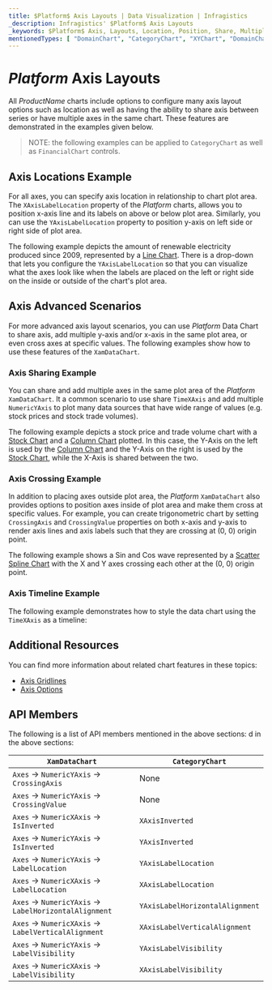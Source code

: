 ```yaml
---
title: $Platform$ Axis Layouts | Data Visualization | Infragistics
_description: Infragistics' $Platform$ Axis Layouts
_keywords: $Platform$ Axis, Layouts, Location, Position, Share, Multiple, Crossing, Infragistics
mentionedTypes: [ "DomainChart", "CategoryChart", "XYChart", "DomainChart", "XamDataChart", "Axis", "AxisLabelSettings", "ScatterSplineSeries", "TimeXAxis" ]
---
```


# $Platform$ Axis Layouts

All $ProductName$ charts include options to configure many axis layout options such as location as well as having the ability to share axis between series or have multiple axes in the same chart. These features are demonstrated in the examples given below.

> NOTE: the following examples can be applied to `CategoryChart` as well as `FinancialChart` controls.

## Axis Locations Example

For all axes, you can specify axis location in relationship to chart plot area. The `XAxisLabelLocation` property of the $Platform$ charts, allows you to position x-axis line and its labels on above or below plot area. Similarly, you can use the `YAxisLabelLocation` property to position y-axis on left side or right side of plot area.

The following example depicts the amount of renewable electricity produced since 2009, represented by a [Line Chart](../types/line-chart.md). There is a drop-down that lets you configure the `YAxisLabelLocation` so that you can visualize what the axes look like when the labels are placed on the left or right side on the inside or outside of the chart's plot area.

<code-view style="height: 450px"
           data-demos-base-url="{environment:dvDemosBaseUrl}"
           iframe-src="{environment:dvDemosBaseUrl}/charts/category-chart-axis-locations"
           alt="$Platform$ Axis Locations Example"
           github-src="charts/category-chart/axis-locations">
</code-view>

<!-- ## Axis Orientation Example

TODO add info/example of 4 charts with all possible combinations of XAxisInverted and YAxisInverted
e.g. https://www.infragistics.com/help/wpf/datachart-axis-orientation
 -->

## Axis Advanced Scenarios

For more advanced axis layout scenarios, you can use $Platform$ Data Chart to share axis, add multiple y-axis and/or x-axis in the same plot area, or even cross axes at specific values. The following examples show how to use these features of the `XamDataChart`.

### Axis Sharing Example

You can share and add multiple axes in the same plot area of the $Platform$ `XamDataChart`. It a common scenario to use share `TimeXAxis` and add multiple `NumericYAxis` to plot many data sources that have wide range of values (e.g. stock prices and stock trade volumes).

The following example depicts a stock price and trade volume chart with a [Stock Chart](../types/stock-chart.md) and a [Column Chart](../types/column-chart.md) plotted. In this case, the Y-Axis on the left is used by the [Column Chart](../types/column-chart.md) and the Y-Axis on the right is used by the [Stock Chart](../types/stock-chart.md), while the X-Axis is shared between the two.

<code-view style="height: 450px"
           data-demos-base-url="{environment:dvDemosBaseUrl}"
           iframe-src="{environment:dvDemosBaseUrl}/charts/data-chart-axis-sharing"
           alt="$Platform$ Axis Sharing Example"
           github-src="charts/data-chart/axis-sharing">
</code-view>

<div class="divider--half"></div>

### Axis Crossing Example

In addition to placing axes outside plot area, the $Platform$ `XamDataChart` also provides options to position axes inside of plot area and make them cross at specific values. For example, you can create trigonometric chart by setting `CrossingAxis` and `CrossingValue` properties on both x-axis and y-axis to render axis lines and axis labels such that they are crossing at (0, 0) origin point.

The following example shows a Sin and Cos wave represented by a [Scatter Spline Chart](../types/scatter-chart.md) with the X and Y axes crossing each other at the (0, 0) origin point.

<code-view style="height: 450px"
           data-demos-base-url="{environment:dvDemosBaseUrl}"
           iframe-src="{environment:dvDemosBaseUrl}/charts/data-chart-axis-crossing"
           alt="$Platform$ Axis Crossing Axes Example"
           github-src="charts/data-chart/axis-crossing">
</code-view>

<div class="divider--half"></div>

<!-- Blazor -->
### Axis Timeline Example

The following example demonstrates how to style the data chart using the `TimeXAxis` as a timeline:

<code-view style="height: 500px"
           data-demos-base-url="{environment:dvDemosBaseUrl}"
           iframe-src="{environment:dvDemosBaseUrl}/charts/data-chart-timeline-axis-type"
           alt="$Platform$ TimeLine with Callout Layer"
           github-src="charts/data-chart/timeline-axis-type">
</code-view>

<div class="divider--half"></div>
<!-- end: Blazor -->

## Additional Resources

You can find more information about related chart features in these topics:

- [Axis Gridlines](chart-axis-gridlines.md)
- [Axis Options](chart-axis-options.md)


## API Members

The following is a list of API members mentioned in the above sections:
d in the above sections:


| `XamDataChart`                                         | `CategoryChart`                 |
| ------------------------------------------------------ | ------------------------------- |
| `Axes` -> `NumericYAxis` -> `CrossingAxis`             | None                            |
| `Axes` -> `NumericYAxis` -> `CrossingValue`            | None                            |
| `Axes` -> `NumericXAxis` -> `IsInverted`               | `XAxisInverted`                 |
| `Axes` -> `NumericYAxis` -> `IsInverted`               | `YAxisInverted`                 |
| `Axes` -> `NumericYAxis` -> `LabelLocation`            | `YAxisLabelLocation`            |
| `Axes` -> `NumericXAxis` -> `LabelLocation`            | `XAxisLabelLocation`            |
| `Axes` -> `NumericYAxis` -> `LabelHorizontalAlignment` | `YAxisLabelHorizontalAlignment` |
| `Axes` -> `NumericXAxis` -> `LabelVerticalAlignment`   | `XAxisLabelVerticalAlignment`   |
| `Axes` -> `NumericYAxis` -> `LabelVisibility`          | `YAxisLabelVisibility`          |
| `Axes` -> `NumericXAxis` -> `LabelVisibility`          | `XAxisLabelVisibility`          |

<!-- TODO correct links in Transformer -->
<!--
| `Axes` -> `NumericYAxis` -> `labelSettings.location`            | `YAxisLabelLocation`            |
| `Axes` -> `NumericXAxis` -> `labelSettings.location`            | `XAxisLabelLocation`            |
| `Axes` -> `NumericYAxis` -> `labelSettings.horizontalAlignment` | `YAxisLabelHorizontalAlignment` |
| `Axes` -> `NumericXAxis` -> `labelSettings.verticalAlignment`   | `XAxisLabelVerticalAlignment`   |
| `Axes` -> `NumericYAxis` -> `labelSettings.visibility`          | `YAxisLabelVisibility`          |
| `Axes` -> `NumericXAxis` -> `labelSettings.visibility`          | `XAxisLabelVisibility`          | -->


